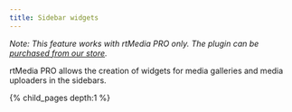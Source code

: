 ```yaml
---
title: Sidebar widgets
---
```


_Note: This feature works with rtMedia PRO only. The plugin can be [purchased from our store](https://rtcamp.com/store/rtmedia-pro/)._

rtMedia PRO allows the creation of widgets for media galleries and media uploaders in the sidebars.

{% child_pages depth:1 %}



